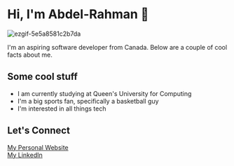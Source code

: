 <h1>Hi, I'm Abdel-Rahman 👋</h1>

![ezgif-5e5a8581c2b7da](https://github.com/user-attachments/assets/e6ef201b-e489-48fb-87e5-ca1360bef63f)

I'm an aspiring software developer from Canada. Below are a couple of cool facts about me.

## Some cool stuff
* I am currently studying at Queen's University for Computing
* I'm a big sports fan, specifically a basketball guy
* I'm interested in all things tech

## Let's Connect
<a href='https://www.ammobarak.com' >My Personal Website</a> <br>
<a href='https://www.linkedin.com/in/abdel-rahman-mobarak/' >My LinkedIn</a>



<!--
**abdelrmobarak/abdelrmobarak** is a ✨ _special_ ✨ repository because its `README.md` (this file) appears on your GitHub profile.

Here are some ideas to get you started:

- 🔭 I’m currently working on ...
- 🌱 I’m currently learning ...
- 👯 I’m looking to collaborate on ...
- 🤔 I’m looking for help with ...
- 💬 Ask me about ...
- 📫 How to reach me: ...
- 😄 Pronouns: ...
- ⚡ Fun fact: ...
-->
